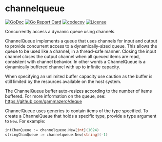 # channelqueue
[![GoDoc](https://pkg.go.dev/badge/github.com/gammazero/channelqueue)](https://pkg.go.dev/github.com/gammazero/channelqueue)
[![Go Report Card](https://goreportcard.com/badge/github.com/gammazero/channelqueue)](https://goreportcard.com/report/github.com/gammazero/channelqueue)
[![codecov](https://codecov.io/gh/gammazero/channelqueue/branch/master/graph/badge.svg)](https://codecov.io/gh/gammazero/channelqueue)
[![License](https://img.shields.io/badge/License-MIT-blue.svg)](LICENSE)

Concurrently access a dynamic queue using channels.

ChannelQueue implements a queue that uses channels for input and output to provide concurrent access to a dynamically-sized queue. This allows the queue to be used like a channel, in a thread-safe manner. Closing the input channel closes the output channel when all queued items are read, consistent with channel behavior. In other words a ChannelQueue is a dynamically buffered channel with up to infinite capacity.

When specifying an unlimited buffer capacity use caution as the buffer is still limited by the resources available on the host system.

The ChannelQueue buffer auto-resizes according to the number of items buffered. For more information on the queue, see: https://github.com/gammazero/deque

ChannelQueue uses generics to contain items of the type specified. To create a ChannelQueue that holds a specific type, provide a type argument to `New`. For example:
```go
intChanQueue := channelqueue.New[int](1024)
stringChanQueue := channelqueue.New[string](-1)
```
